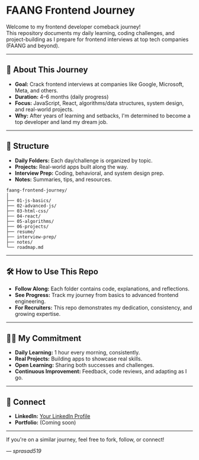 # FAANG Frontend Journey

Welcome to my frontend developer comeback journey!  
This repository documents my daily learning, coding challenges, and project-building as I prepare for frontend interviews at top tech companies (FAANG and beyond).

---

## 🚀 About This Journey

- **Goal:** Crack frontend interviews at companies like Google, Microsoft, Meta, and others.
- **Duration:** 4–6 months (daily progress)
- **Focus:** JavaScript, React, algorithms/data structures, system design, and real-world projects.
- **Why:** After years of learning and setbacks, I'm determined to become a top developer and land my dream job.

---

## 📅 Structure

- **Daily Folders:** Each day/challenge is organized by topic.
- **Projects:** Real-world apps built along the way.
- **Interview Prep:** Coding, behavioral, and system design prep.
- **Notes:** Summaries, tips, and resources.

```
faang-frontend-journey/
│
├── 01-js-basics/
├── 02-advanced-js/
├── 03-html-css/
├── 04-react/
├── 05-algorithms/
├── 06-projects/
├── resume/
├── interview-prep/
├── notes/
└── roadmap.md
```

---

## 🛠️ How to Use This Repo

- **Follow Along:** Each folder contains code, explanations, and reflections.
- **See Progress:** Track my journey from basics to advanced frontend engineering.
- **For Recruiters:** This repo demonstrates my dedication, consistency, and growing expertise.

---

## 🧑‍💻 My Commitment

- **Daily Learning:** 1 hour every morning, consistently.
- **Real Projects:** Building apps to showcase real skills.
- **Open Learning:** Sharing both successes and challenges.
- **Continuous Improvement:** Feedback, code reviews, and adapting as I go.

---

## 🌟 Connect

- **LinkedIn:** [Your LinkedIn Profile](#)
- **Portfolio:** (Coming soon)

---

If you're on a similar journey, feel free to fork, follow, or connect!

*— sprasad519*
